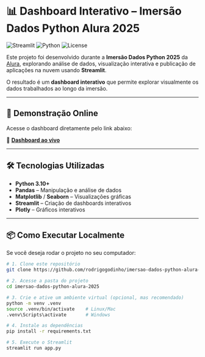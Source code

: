 # 📊 Dashboard Interativo – Imersão Dados Python Alura 2025

![Streamlit](https://img.shields.io/badge/Streamlit-FF4B4B?style=for-the-badge&logo=streamlit&logoColor=white)
![Python](https://img.shields.io/badge/Python-3776AB?style=for-the-badge&logo=python&logoColor=white)
![License](https://img.shields.io/github/license/rodrigogodinho/imersao-dados-python-alura-2025?style=for-the-badge)

Este projeto foi desenvolvido durante a **Imersão Dados Python 2025** da [Alura](https://www.alura.com.br/), explorando análise de dados, visualização interativa e publicação de aplicações na nuvem usando **Streamlit**.

O resultado é um **dashboard interativo** que permite explorar visualmente os dados trabalhados ao longo da imersão.

---

## 🚀 Demonstração Online

Acesse o dashboard diretamente pelo link abaixo:

🔗 **[Dashboard ao vivo](https://imersao-dados-python-alura-2025-rag.streamlit.app/)**

---

## 🛠️ Tecnologias Utilizadas

- **Python 3.10+**
- **Pandas** – Manipulação e análise de dados
- **Matplotlib** / **Seaborn** – Visualizações gráficas
- **Streamlit** – Criação de dashboards interativos
- **Plotly** – Gráficos interativos

---

## 📦 Como Executar Localmente

Se você deseja rodar o projeto no seu computador:

```bash
# 1. Clone este repositório
git clone https://github.com/rodrigogodinho/imersao-dados-python-alura-2025.git

# 2. Acesse a pasta do projeto
cd imersao-dados-python-alura-2025

# 3. Crie e ative um ambiente virtual (opcional, mas recomendado)
python -m venv .venv
source .venv/bin/activate    # Linux/Mac
.venv\Scripts\activate       # Windows

# 4. Instale as dependências
pip install -r requirements.txt

# 5. Execute o Streamlit
streamlit run app.py
